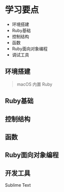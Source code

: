 # 学习要点

- 环境搭建
- Ruby基础
- 控制结构
- 函数
- Ruby面向对象编程
- 调试工具

## 环境搭建

> macOS 内置 Ruby


## Ruby基础

## 控制结构

## 函数

## Ruby面向对象编程

## 开发工具
Sublime Text
